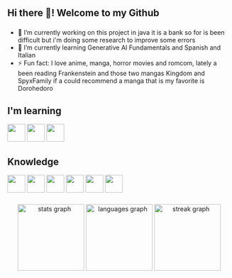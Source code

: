 <h2 align="left">Hi there 👋! Welcome to my Github</h2>

###

- 🔭 I’m currently working on this project in java it is a bank so for is been difficult but i'm doing some research to improve some errors
- 🌱 I’m currently learning Generative AI Fundamentals and Spanish and Italian
- ⚡ Fun fact: I love anime, manga, horror movies and romcom, lately a been reading Frankenstein and those two mangas Kingdom and SpyxFamily if a could recommend a manga that is my favorite is Dorohedoro

## I'm learning
<img src="https://cdn.jsdelivr.net/gh/devicons/devicon@latest/icons/python/python-original.svg" width="40" height="40" /> <img src="https://cdn.jsdelivr.net/gh/devicons/devicon@latest/icons/amazonwebservices/amazonwebservices-original-wordmark.svg" width="40" height="40" /> <img src="https://cdn.jsdelivr.net/gh/devicons/devicon@latest/icons/angular/angular-original.svg" width="40" height="40" />



## Knowledge
<img src="https://cdn.jsdelivr.net/gh/devicons/devicon@latest/icons/git/git-original.svg" width="40" height="40" /> <img src="https://cdn.jsdelivr.net/gh/devicons/devicon@latest/icons/javascript/javascript-original.svg" width="40" height="40" />
<img src="https://cdn.jsdelivr.net/gh/devicons/devicon@latest/icons/mysql/mysql-original-wordmark.svg" width="40" height="40" /> <img src="https://cdn.jsdelivr.net/gh/devicons/devicon@latest/icons/css3/css3-original.svg" width="40" height="40" />
<img src="https://cdn.jsdelivr.net/gh/devicons/devicon@latest/icons/html5/html5-original.svg" width="40" height="40" /> <img src="https://cdn.jsdelivr.net/gh/devicons/devicon@latest/icons/mongodb/mongodb-original-wordmark.svg" width="40" height="40" />


###


<div align="center">
  <img src="https://github-readme-stats.vercel.app/api?username=MariaLauraBelchior&hide_title=false&hide_rank=false&show_icons=true&include_all_commits=true&count_private=true&disable_animations=false&theme=dracula&locale=en&hide_border=false&order=1" height="150" alt="stats graph"  />
  <img src="https://github-readme-stats.vercel.app/api/top-langs?username=MariaLauraBelchior&locale=en&hide_title=false&layout=compact&card_width=320&langs_count=5&theme=dracula&hide_border=false&order=2" height="150" alt="languages graph"  />
  <img src="https://streak-stats.demolab.com?user=MariaLauraBelchior&locale=en&mode=daily&theme=dracula&hide_border=false&border_radius=5&order=3" height="150" alt="streak graph"  />
</div>

###
